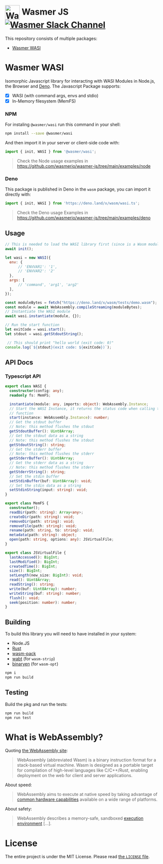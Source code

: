 # <img height="48" src="https://raw.githubusercontent.com/wasmerio/wasmer/master/assets/logo.png" alt="Wasmer logo" valign="middle"> Wasmer JS [![Wasmer Slack Channel](https://img.shields.io/static/v1?label=chat&message=on%20Slack&color=green)](https://slack.wasmer.io)

This repository consists of multiple packages:
* [Wasmer WASI](#wasmer-wasi)

# Wasmer WASI

Isomorphic Javascript library for interacting with WASI Modules in Node.js, the Browser and [Deno](https://deno.land/x/wasm).
The Javascript Package supports:
* [X] WASI (with command args, envs and stdio)
* [X] In-Memory filesystem (MemFS)

### NPM

For instaling `@wasmer/wasi` run this command in your shell:

```bash
npm install --save @wasmer/wasi
```

And then import it in your server or client-side code with:

```js
import { init, WASI } from '@wasmer/wasi';
```

> Check the Node usage examples in https://github.com/wasmerio/wasmer-js/tree/main/examples/node

### Deno

This package is published in Deno in the `wasm` package, you can import it directly with:

```ts
import { init, WASI } from 'https://deno.land/x/wasm/wasi.ts';
```

> Check the Deno usage Examples in https://github.com/wasmerio/wasmer-js/tree/main/examples/deno

## Usage

```js
// This is needed to load the WASI library first (since is a Wasm module)
await init();

let wasi = new WASI({
  env: {
      // 'ENVVAR1': '1',
      // 'ENVVAR2': '2'
  },
  args: [
      // 'command', 'arg1', 'arg2'
  ],
});

const moduleBytes = fetch("https://deno.land/x/wasm/tests/demo.wasm");
const module = await WebAssembly.compileStreaming(moduleBytes);
// Instantiate the WASI module
await wasi.instantiate(module, {});

// Run the start function
let exitCode = wasi.start();
let stdout = wasi.getStdoutString();

 // This should print "hello world (exit code: 0)"
console.log(`${stdout}(exit code: ${exitCode})`);
```

## API Docs

<!-- Please check the full API documents here:
https://docs.wasmer.io/integrations/js/reference-api -->

### Typescript API

```typescript
export class WASI {
  constructor(config: any);
  readonly fs: MemFS;

  instantiate(module: any, imports: object): WebAssembly.Instance;
  // Start the WASI Instance, it returns the status code when calling the start
  // function
  start(instance: WebAssembly.Instance): number;
  // Get the stdout buffer
  // Note: this method flushes the stdout
  getStdoutBuffer(): Uint8Array;
  // Get the stdout data as a string
  // Note: this method flushes the stdout
  getStdoutString(): string;
  // Get the stderr buffer
  // Note: this method flushes the stderr
  getStderrBuffer(): Uint8Array;
  // Get the stderr data as a string
  // Note: this method flushes the stderr
  getStderrString(): string;
  // Set the stdin buffer
  setStdinBuffer(buf: Uint8Array): void;
  // Set the stdin data as a string
  setStdinString(input: string): void;
}

export class MemFS {
  constructor();
  readDir(path: string): Array<any>;
  createDir(path: string): void;
  removeDir(path: string): void;
  removeFile(path: string): void;
  rename(path: string, to: string): void;
  metadata(path: string): object;
  open(path: string, options: any): JSVirtualFile;
}

export class JSVirtualFile {
  lastAccessed(): BigInt;
  lastModified(): BigInt;
  createdTime(): BigInt;
  size(): BigInt;
  setLength(new_size: BigInt): void;
  read(): Uint8Array;
  readString(): string;
  write(buf: Uint8Array): number;
  writeString(buf: string): number;
  flush(): void;
  seek(position: number): number;
}
```

## Building

To build this library you will need to have installed in your system:

* Node.JS
* [Rust][Rust]
* [wasm-pack][wasm-pack]
* [wabt][wabt] (for `wasm-strip`)
* [binaryen][binaryen] (for `wasm-opt`)

```sh
npm i
npm run build
```

## Testing

Build the pkg and run the tests:

```sh
npm run build
npm run test
```

# What is WebAssembly?

Quoting [the WebAssembly site](https://webassembly.org/):

> WebAssembly (abbreviated Wasm) is a binary instruction format for a
> stack-based virtual machine. Wasm is designed as a portable target
> for compilation of high-level languages like C/C++/Rust, enabling
> deployment on the web for client and server applications.

About speed:

> WebAssembly aims to execute at native speed by taking advantage of
> [common hardware
> capabilities](https://webassembly.org/docs/portability/#assumptions-for-efficient-execution)
> available on a wide range of platforms.

About safety:

> WebAssembly describes a memory-safe, sandboxed [execution
> environment](https://webassembly.org/docs/semantics/#linear-memory) […].

# License

The entire project is under the MIT License. Please read [the
`LICENSE` file][license].

[license]: https://github.com/wasmerio/wasmer/blob/master/LICENSE
[Rust]: https://www.rust-lang.org/
[wasm-pack]: https://rustwasm.github.io/wasm-pack/
[wabt]: https://github.com/WebAssembly/wabt
[binaryen]: https://github.com/WebAssembly/binaryen
